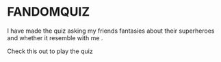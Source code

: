 # FANDOMQUIZ

I have made the quiz asking my friends fantasies about their superheroes and whether it resemble with me .

Check this out to play the quiz
